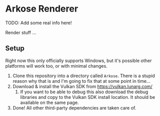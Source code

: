 # Arkose Renderer

TODO: Add some real info here!

Render stuff ...

## Setup

Right now this only officially supports Windows, but it's possible other platforms will work too, or with minimal changes.

 1. Clone this repository into a directory called `Arkose`. There is a stupid reason why that is and I'm going to fix that at some point in time...
 1. Download & install the Vulkan SDK from https://vulkan.lunarg.com/
    1. If you want to be able to debug this also download the debug libraries and copy to the Vulkan SDK install location. It should be available on the same page.
 1. Done! All other third-party dependencies are taken care of.
